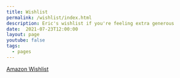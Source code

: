 ```yaml
---
title: Wishlist
permalink: /wishlist/index.html
description: Eric's wishlist if you're feeling extra generous
date:  2021-07-23T12:00:00
layout: page
youtube: false
tags:
  - pages
---
```


[Amazon Wishlist](https://www.amazon.com/hz/wishlist/ls/31EDDE0CILTS3?ref_=wl_share)
